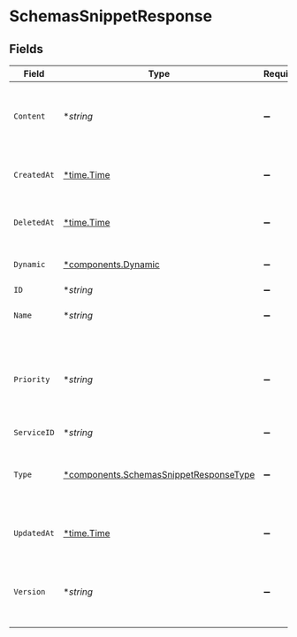 # SchemasSnippetResponse


## Fields

| Field                                                                                           | Type                                                                                            | Required                                                                                        | Description                                                                                     | Example                                                                                         |
| ----------------------------------------------------------------------------------------------- | ----------------------------------------------------------------------------------------------- | ----------------------------------------------------------------------------------------------- | ----------------------------------------------------------------------------------------------- | ----------------------------------------------------------------------------------------------- |
| `Content`                                                                                       | **string*                                                                                       | :heavy_minus_sign:                                                                              | The VCL code that specifies exactly what the snippet does.                                      |                                                                                                 |
| `CreatedAt`                                                                                     | [*time.Time](https://pkg.go.dev/time#Time)                                                      | :heavy_minus_sign:                                                                              | Date and time in ISO 8601 format.                                                               | 2020-04-09 18:14:30 +0000 UTC                                                                   |
| `DeletedAt`                                                                                     | [*time.Time](https://pkg.go.dev/time#Time)                                                      | :heavy_minus_sign:                                                                              | Date and time in ISO 8601 format.                                                               | 2020-04-09 18:14:30 +0000 UTC                                                                   |
| `Dynamic`                                                                                       | [*components.Dynamic](../../models/components/dynamic.md)                                       | :heavy_minus_sign:                                                                              | Sets the snippet version.                                                                       |                                                                                                 |
| `ID`                                                                                            | **string*                                                                                       | :heavy_minus_sign:                                                                              | N/A                                                                                             | 62Yd1WfiCBPENLloXfXmlO                                                                          |
| `Name`                                                                                          | **string*                                                                                       | :heavy_minus_sign:                                                                              | The name for the snippet.                                                                       | test-snippet                                                                                    |
| `Priority`                                                                                      | **string*                                                                                       | :heavy_minus_sign:                                                                              | Priority determines execution order. Lower numbers execute first.                               | 10                                                                                              |
| `ServiceID`                                                                                     | **string*                                                                                       | :heavy_minus_sign:                                                                              | N/A                                                                                             | SU1Z0isxPaozGVKXdv0eY                                                                           |
| `Type`                                                                                          | [*components.SchemasSnippetResponseType](../../models/components/schemassnippetresponsetype.md) | :heavy_minus_sign:                                                                              | The location in generated VCL where the snippet should be placed.                               |                                                                                                 |
| `UpdatedAt`                                                                                     | [*time.Time](https://pkg.go.dev/time#Time)                                                      | :heavy_minus_sign:                                                                              | Date and time in ISO 8601 format.                                                               | 2020-04-09 18:14:30 +0000 UTC                                                                   |
| `Version`                                                                                       | **string*                                                                                       | :heavy_minus_sign:                                                                              | String representing the number identifying a version of the service.                            |                                                                                                 |